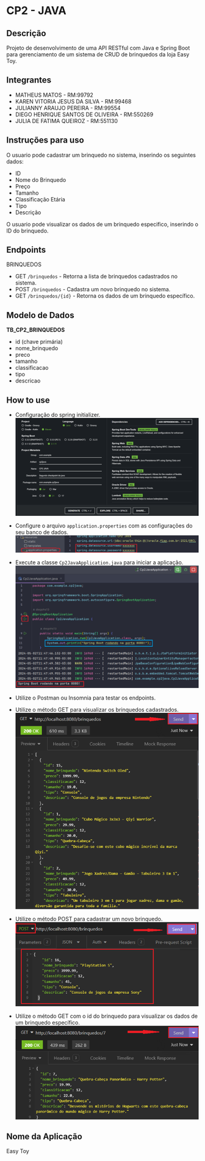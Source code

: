 # CP2 - JAVA
## Descrição

Projeto de desenvolvimento de uma API RESTful com Java e Spring Boot para gerenciamento de um sistema de CRUD de brinquedos da loja Easy Toy.

## Integrantes

- MATHEUS MATOS - RM:99792
- KAREN VITORIA JESUS DA SILVA - RM:99468
- JULIANNY ARAUJO PEREIRA - RM:99554
- DIEGO HENRIQUE SANTOS DE OLIVEIRA - RM:550269
- JULIA DE FATIMA QUEIROZ - RM:551130

## Instruções para uso
O usuario pode cadastrar um brinquedo no sistema, inserindo os seguintes dados:
- ID
- Nome do Brinquedo
- Preço
- Tamanho
- Classificação Etária
- Tipo
- Descrição


O usuario pode visualizar os dados de um brinquedo especifico, inserindo o ID do brinquedo.


## Endpoints
BRINQUEDOS
- GET `/brinquedos` - Retorna a lista de brinquedos cadastrados no sistema.
- POST `/brinquedos` - Cadastra um novo brinquedo no sistema.
- GET `/brinquedos/{id}` - Retorna os dados de um brinquedo específico.

## Modelo de Dados

**TB_CP2_BRINQUEDOS**
- id (chave primária)
- nome_brinquedo
- preco
- tamanho
- classificacao
- tipo
- descricao<br>

## How to use
- Configuração do spring initializer.
![spring](https://github.com/diegohs13/CP2_JAVA/blob/main/start.spring.io.png)

- Configure o arquivo `application.properties` com as configurações do seu banco de dados.
![properties](https://github.com/diegohs13/CP2_JAVA/blob/main/properties.png)

- Execute a classe `Cp2JavaApplication.java` para iniciar a aplicação.
![application](https://github.com/diegohs13/CP2_JAVA/blob/main/javaApplication.png)

- Utilize o Postman ou Insomnia para testar os endpoints.
- Utilize o método GET para visualizar os brinquedos cadastrados.
![get1](https://github.com/diegohs13/CP2_JAVA/blob/main/get1.png)

- Utilize o método POST para cadastrar um novo brinquedo.
![post](https://github.com/diegohs13/CP2_JAVA/blob/main/post.png)

- Utilize o método GET com o id do brinquedo para visualizar os dados de um brinquedo específico.
![get2](https://github.com/diegohs13/CP2_JAVA/blob/main/get2.png)

## Nome da Aplicação
Easy Toy